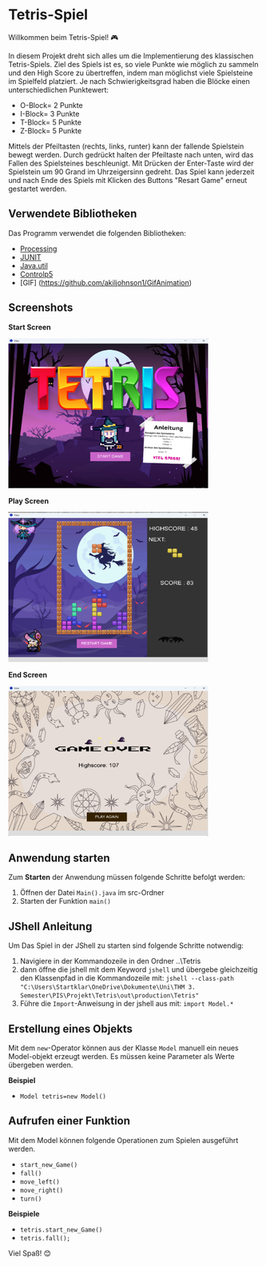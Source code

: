 # Tetris-Spiel

Willkommen beim Tetris-Spiel! 🎮

In diesem Projekt dreht sich alles um die Implementierung des klassischen Tetris-Spiels.
Ziel des Spiels ist es, so viele Punkte wie möglich zu sammeln und den High Score zu übertreffen, indem man möglichst viele
Spielsteine im Spielfeld platziert. Je nach Schwierigkeitsgrad haben die Blöcke einen unterschiedlichen Punktewert: 
- O-Block= 2 Punkte
- I-Block= 3 Punkte
- T-Block= 5 Punkte
- Z-Block= 5 Punkte

Mittels der Pfeiltasten (rechts, links, runter) kann der fallende Spielstein bewegt werden. 
Durch gedrückt halten der Pfeiltaste nach unten, wird das Fallen des Spielsteines 
beschleunigt. Mit Drücken der Enter-Taste wird der Spielstein um 90 Grand im Uhrzeigersinn gedreht. 
Das Spiel kann jederzeit und nach Ende des Spiels mit Klicken des Buttons "Resart Game" erneut gestartet werden. 

## Verwendete Bibliotheken
Das Programm verwendet die folgenden Bibliotheken: 
- [Processing](http://www.processing.org)
- <a href= "https//jnuit.org"> JUNIT </a>
- [Java.util](https://docs.oracle.com/javase/8/docs/api/java/util/package-summary.html)
- [Controlp5](https://www.sojamo.de/libraries/controlP5/)
- [GIF] (https://github.com/akiljohnson1/GifAnimation)


## Screenshots
**Start Screen**

<img height="300" src="startscreen.png" width="400"/>

**Play Screen**

<img height="300" src="playscreen2.png" width="400"/>


**End Screen** 

<img height="300" src="endscreen.png" width="400"/>


## Anwendung starten
Zum **Starten** der Anwendung müssen folgende Schritte befolgt werden:
1. Öffnen der Datei `Main().java` im src-Ordner
2. Starten der Funktion `main()`


## JShell Anleitung
Um Das Spiel in der JShell zu starten sind folgende Schritte notwendig:
1. Navigiere in der Kommandozeile in den Ordner ..\Tetris
2. dann öffne die jshell mit dem Keyword `jshell` und übergebe gleichzeitig den Klassenpfad in die Kommandozeile mit:
   `jshell --class-path "C:\Users\Startklar\OneDrive\Dokumente\Uni\THM 3. Semester\PIS\Projekt\Tetris\out\production\Tetris"`
3. Führe die `Import`-Anweisung in der jshell aus mit: `import Model.*`


## Erstellung eines Objekts
Mit dem `new`-Operator können aus der Klasse `Model` manuell ein neues Model-objekt erzeugt werden.
Es müssen keine Parameter als Werte übergeben werden. 

**Beispiel**
- `Model tetris=new Model()`

## Aufrufen einer Funktion
Mit dem Model können folgende Operationen zum Spielen ausgeführt werden.
- `start_new_Game()`
- `fall()`
- `move_left()`
- `move_right()`
- `turn()`

**Beispiele**
- `tetris.start_new_Game()`
- `tetris.fall();`

Viel Spaß! 😊